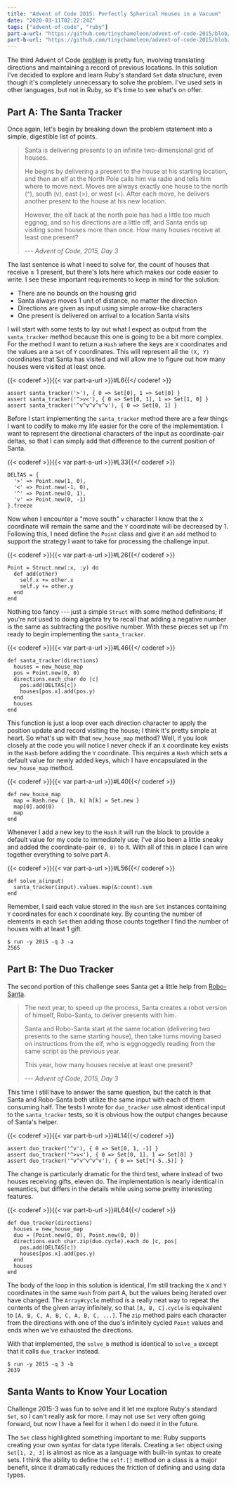 ```yaml
---
title: "Advent of Code 2015: Perfectly Spherical Houses in a Vacuum"
date: "2020-03-11T02:22:24Z"
tags: ["advent-of-code", "ruby"]
part-a-url: "https://github.com/tinychameleon/advent-of-code-2015/blob/246e3d7758c5cd2e02c41c47a6792075fd7a77a7/2015/3/solution.rb"
part-b-url: "https://github.com/tinychameleon/advent-of-code-2015/blob/c21e517aa4c96b4b69390ccca766aaa4cad90c88/2015/3/solution.rb"
---
```


The third Advent of Code [problem](https://adventofcode.com/2015/day/3) is pretty fun, involving translating directions and maintaining a record of previous locations.
In this solution I've decided to explore and learn Ruby's standard `Set` data structure, even though it's completely unnecessary to solve the problem.
I've used sets in other languages, but not in Ruby, so it's time to see what's on offer.

## Part A: The Santa Tracker
Once again, let's begin by breaking down the problem statement into a simple, digestible list of points.

> Santa is delivering presents to an infinite two-dimensional grid of houses.
>
> He begins by delivering a present to the house at his starting location, and then an elf at the North Pole calls him via radio and tells him where to move next. Moves are always exactly one house to the north (^), south (v), east (>), or west (<). After each move, he delivers another present to the house at his new location.
>
> However, the elf back at the north pole has had a little too much eggnog, and so his directions are a little off, and Santa ends up visiting some houses more than once. How many houses receive at least one present?
>
> --- _Advent of Code, 2015, Day 3_

The last sentence is what I need to solve for, the count of houses that receive ≥ 1 present, but there's lots here which makes our code easier to write.
I see these important requirements to keep in mind for the solution:

- There are no bounds on the housing grid
- Santa always moves 1 unit of distance, no matter the direction
- Directions are given as input using simple arrow-like characters
- One present is delivered on arrival to a location Santa visits

I will start with some tests to lay out what I expect as output from the `santa_tracker` method because this one is going to be a bit more complex.
For the method I want to return a `Hash` where the keys are `X` coordinates and the values are a `Set` of `Y` coordinates.
This will represent all the `(X, Y)` coordinates that Santa has visited and will allow me to figure out how many houses were visited at least once.

{{< coderef >}}{{< var part-a-url >}}#L6{{</ coderef >}}
```
assert santa_tracker('>'), { 0 => Set[0], 1 => Set[0] }
assert santa_tracker('^>v<'), { 0 => Set[0, 1], 1 => Set[1, 0] }
assert santa_tracker('^v^v^v^v^v'), { 0 => Set[0, 1] }
```

Before I start implementing the `santa_tracker` method there are a few things I want to codify to make my life easier for the core of the implementation.
I want to represent the directional characters of the input as coordinate-pair deltas, so that I can simply add that difference to the current position of Santa.

{{< coderef >}}{{< var part-a-url >}}#L33{{</ coderef >}}
```
DELTAS = {
  '>' => Point.new(1, 0),
  '<' => Point.new(-1, 0),
  '^' => Point.new(0, 1),
  'v' => Point.new(0, -1)
}.freeze
```

Now when I encounter a "move south" `v` character I know that the `X` coordinate will remain the same and the `Y` coordinate will be decreased by 1.
Following this, I need define the `Point` class and give it an `add` method to support the strategy I want to take for processing the challenge input.

{{< coderef >}}{{< var part-a-url >}}#L26{{</ coderef >}}
```
Point = Struct.new(:x, :y) do
  def add(other)
    self.x += other.x
    self.y += other.y
  end
end
```

Nothing too fancy --- just a simple `Struct` with some method definitions; if you're not used to doing algebra try to recall that adding a negative number is the same as subtracting the positive number.
With these pieces set up I'm ready to begin implementing the `santa_tracker`.

{{< coderef >}}{{< var part-a-url >}}#L46{{</ coderef >}}
```
def santa_tracker(directions)
  houses = new_house_map
  pos = Point.new(0, 0)
  directions.each_char do |c|
    pos.add(DELTAS[c])
    houses[pos.x].add(pos.y)
  end
  houses
end
```

This function is just a loop over each direction character to apply the position update and record visiting the house; I think it's pretty simple at heart.
So what's up with that `new_house_map` method?
Well, if you look closely at the code you will notice I never check if an `X` coordinate key exists in the `Hash` before adding the `Y` coordinate.
This requires a `Hash` which sets a default value for newly added keys, which I have encapsulated in the `new_house_map` method.

{{< coderef >}}{{< var part-a-url >}}#L40{{</ coderef >}}
```
def new_house_map
  map = Hash.new { |h, k| h[k] = Set.new }
  map[0].add(0)
  map
end
```

Whenever I add a new key to the `Hash` it will run the block to provide a default value for my code to immediately use; I've also been a little sneaky and added the coordinate-pair `(0, 0)` to it.
With all of this in place I can wire together everything to solve part A.

{{< coderef >}}{{< var part-a-url >}}#L56{{</ coderef >}}
```
def solve_a(input)
  santa_tracker(input).values.map(&:count).sum
end
```

Remember, I said each value stored in the `Hash` are `Set` instances containing `Y` coordinates for each `X` coordinate key.
By counting the number of elements in each `Set` then adding those counts together I find the number of houses with at least 1 gift.

```
$ run -y 2015 -q 3 -a
2565
```

## Part B: The Duo Tracker
The second portion of this challenge sees Santa get a little help from [Robo-Santa](https://www.youtube.com/watch?v=iWxsK3uvkYc).

> The next year, to speed up the process, Santa creates a robot version of himself, Robo-Santa, to deliver presents with him.
>
> Santa and Robo-Santa start at the same location (delivering two presents to the same starting house), then take turns moving based on instructions from the elf, who is eggnoggedly reading from the same script as the previous year.
>
> This year, how many houses receive at least one present?
>
> --- _Advent of Code, 2015, Day 3_

This time I still have to answer the same question, but the catch is that Santa and Robo-Santa both utilize the same input with each of them consuming half.
The tests I wrote for `duo_tracker` use almost identical input to the `santa_tracker` tests, so it is obvious how the output changes because of Santa's helper.

{{< coderef >}}{{< var part-b-url >}}#L14{{</ coderef >}}
```
assert duo_tracker('^v'), { 0 => Set[0, 1, -1] }
assert duo_tracker('^>v<'), { 0 => Set[0, 1], 1 => Set[0] }
assert duo_tracker('^v^v^v^v^v'), { 0 => Set[*(-5..5)] }
```

The change is particularly dramatic for the third test, where instead of two houses receiving gifts, eleven do.
The implementation is nearly identical in semantics, but differs in the details while using some pretty interesting features.

{{< coderef >}}{{< var part-b-url >}}#L64{{</ coderef >}}
```
def duo_tracker(directions)
  houses = new_house_map
  duo = [Point.new(0, 0), Point.new(0, 0)]
  directions.each_char.zip(duo.cycle).each do |c, pos|
    pos.add(DELTAS[c])
    houses[pos.x].add(pos.y)
  end
  houses
end
```

The body of the loop in this solution is identical, I'm still tracking the `X` and `Y` coordinates in the same `Hash` from part A, but the values being iterated over have changed.
The `Array#cycle` method is a really neat way to repeat the contents of the given array infinitely, so that `[A, B, C].cycle` is equivalent to `[A, B, C, A, B, C, A, B, C, ...]`.
The `zip` method pairs each character from the directions with one of the duo's infinitely cycled `Point` values and ends when we've exhausted the directions.

With that implemented, the `solve_b` method is identical to `solve_a` except that it calls `duo_tracker` instead.

```
$ run -y 2015 -q 3 -b
2639
```

## Santa Wants to Know Your Location
Challenge 2015-3 was fun to solve and it let me explore Ruby's standard `Set`, so I can't really ask for more.
I may not use `Set` very often going forward, but now I have a feel for it when I do need it in the future.

The `Set` class highlighted something important to me: Ruby supports creating your own syntax for data type literals.
Creating a `Set` object using `Set[1, 2, 3]` is almost as nice as a language with built-in syntax to create sets.
I think the ability to define the `self.[]` method on a class is a major benefit, since it dramatically reduces the friction of defining and using data types.
